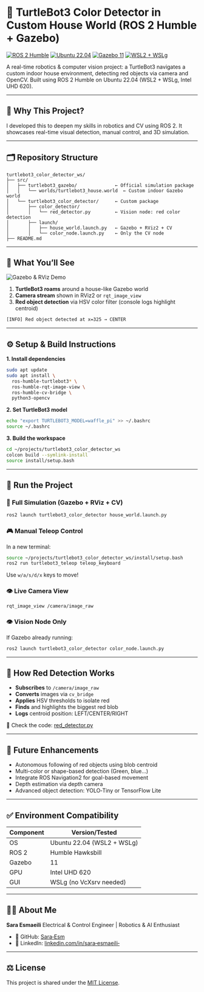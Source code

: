# 🧠 TurtleBot3 Color Detector in Custom House World (ROS 2 Humble + Gazebo)

[![ROS 2 Humble](https://img.shields.io/badge/ROS%202-Humble-blue)](https://docs.ros.org/en/humble/) [![Ubuntu 22.04](https://img.shields.io/badge/Ubuntu-22.04-orange)](https://ubuntu.com/) [![Gazebo 11](https://img.shields.io/badge/Gazebo-11-brightgreen)](https://gazebosim.org/) [![WSL2 + WSLg](https://img.shields.io/badge/WSL2-WSLg-lightgrey)](https://learn.microsoft.com/windows/wsl/)

A real-time robotics & computer vision project: a TurtleBot3 navigates a custom indoor house environment, detecting red objects via camera and OpenCV. Built using ROS 2 Humble on Ubuntu 22.04 (WSL2 + WSLg, Intel UHD 620).

---

## 🚀 Why This Project?

I developed this to deepen my skills in robotics and CV using ROS 2. It showcases real-time visual detection, manual control, and 3D simulation.

---

## 🗂️ Repository Structure

```text
turtlebot3_color_detector_ws/
├── src/
│   ├── turtlebot3_gazebo/              ← Official simulation package
│   │   └── worlds/turtlebot3_house.world  ← Custom indoor Gazebo world
│   └── turtlebot3_color_detector/      ← Custom package
│       ├── color_detector/
│       │   └── red_detector.py         ← Vision node: red color detection
│       ├── launch/
│       │   ├── house_world.launch.py   ← Gazebo + RViz2 + CV
│       │   └── color_node.launch.py    ← Only the CV node
├── README.md
````

---

## 🧪 What You’ll See

![Gazebo & RViz Demo](docs/demo_gazebo_rviz.png)

1. **TurtleBot3 roams** around a house-like Gazebo world
2. **Camera stream** shown in RViz2 or `rqt_image_view`
3. **Red object detection** via HSV color filter (console logs highlight centroid)

```bash
[INFO] Red object detected at x=325 → CENTER
```

---

## ⚙️ Setup & Build Instructions

**1. Install dependencies**

```bash
sudo apt update
sudo apt install \
  ros-humble-turtlebot3* \
  ros-humble-rqt-image-view \
  ros-humble-cv-bridge \
  python3-opencv
```

**2. Set TurtleBot3 model**

```bash
echo "export TURTLEBOT3_MODEL=waffle_pi" >> ~/.bashrc
source ~/.bashrc
```

**3. Build the workspace**

```bash
cd ~/projects/turtlebot3_color_detector_ws
colcon build --symlink-install
source install/setup.bash
```

---

## 🧭 Run the Project

### 🔄 Full Simulation (Gazebo + RViz + CV)

```bash
ros2 launch turtlebot3_color_detector house_world.launch.py
```

### 🎮 Manual Teleop Control

In a new terminal:

```bash
source ~/projects/turtlebot3_color_detector_ws/install/setup.bash
ros2 run turtlebot3_teleop teleop_keyboard
```

Use `w/a/s/d/x` keys to move!

### 👁️ Live Camera View

```bash
rqt_image_view /camera/image_raw
```

### 👁️ Vision Node Only

If Gazebo already running:

```bash
ros2 launch turtlebot3_color_detector color_node.launch.py
```

---

## 🧠 How Red Detection Works

* **Subscribes** to `/camera/image_raw`
* **Converts** images via `cv_bridge`
* **Applies** HSV thresholds to isolate red
* **Finds** and highlights the biggest red blob
* **Logs** centroid position: LEFT/CENTER/RIGHT

🔗 Check the code: [red\_detector.py](https://github.com/Sara-Esm/turtlebot3_color_detector/blob/main/src/turtlebot3_color_detector/color_detector/red_detector.py)

---

## 🔧 Future Enhancements

* Autonomous following of red objects using blob centroid
* Multi-color or shape-based detection (Green, blue…)
* Integrate ROS Navigation2 for goal-based movement
* Depth estimation via depth camera
* Advanced object detection: YOLO‑Tiny or TensorFlow Lite

---

## ✅ Environment Compatibility

| Component | Version/Tested             |
| --------- | -------------------------- |
| OS        | Ubuntu 22.04 (WSL2 + WSLg) |
| ROS 2     | Humble Hawksbill           |
| Gazebo    | 11                         |
| GPU       | Intel UHD 620              |
| GUI       | WSLg (no VcXsrv needed)    |

---

## 🙋‍♀️ About Me

**Sara Esmaeili**
Electrical & Control Engineer | Robotics & AI Enthusiast

* 🔗 GitHub: [Sara‑Esm](https://github.com/Sara-Esm)
* 💼 LinkedIn: [linkedin.com/in/sara‑esmaeili‑](https://www.linkedin.com/in/sara-esmaeili-/)

---

## ⚖️ License

This project is shared under the [MIT License](LICENSE).

